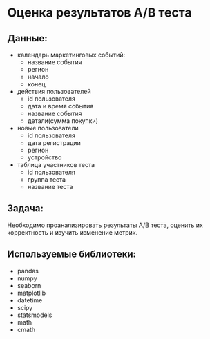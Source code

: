 # Оценка результатов А/В теста
## Данные:
  - календарь маркетинговых событий: 
    - название события
    - регион
    - начало
    - конец
  - действия пользователей 
    - id пользователя
    - дата и время события
    - название события
    - детали(сумма покупки)
  - новые пользователи
    - id пользователя
    - дата регистрации
    - регион
    - устройство
  - таблица участников теста
    - id пользователя
    - группа теста
    - название теста
## Задача:
  Необходимо проанализировать результаты А/В теста, оценить их корректность и изучить изменение метрик.
## Используемые библиотеки:
  - pandas
  - numpy
  - seaborn
  - matplotlib
  - datetime
  - scipy
  - statsmodels
  - math
  - cmath

